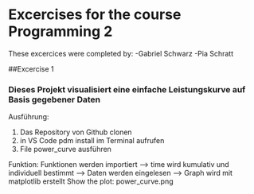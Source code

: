 # Excercises for the course Programming 2
These excercices were completed by:
-Gabriel Schwarz
-Pia Schratt

##Excercise 1
### Dieses Projekt visualisiert eine einfache Leistungskurve auf Basis gegebener Daten
Ausführung:
1. Das Repository von Github clonen
2. in VS Code pdm install im Terminal aufrufen
3. File power_curve ausführen

Funktion: Funktionen werden importiert --> time wird kumulativ und individuell bestimmt --> Daten werden eingelesen --> Graph wird mit matplotlib erstellt
Show the plot:
power_curve.png